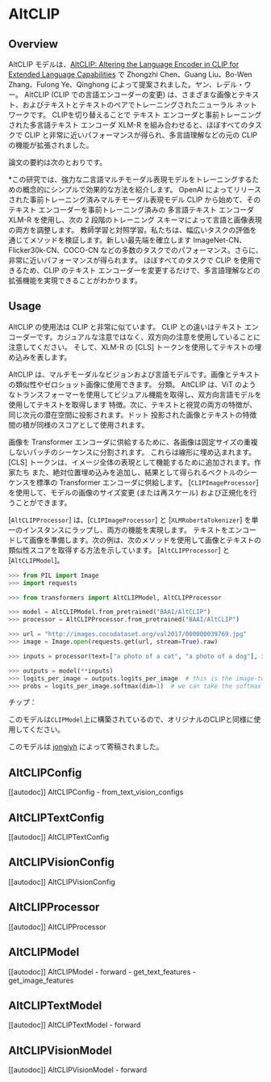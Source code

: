 <!--Copyright 2022 The HuggingFace Team. All rights reserved.

Licensed under the Apache License, Version 2.0 (the "License"); you may not use this file except in compliance with
the License. You may obtain a copy of the License at

http://www.apache.org/licenses/LICENSE-2.0

Unless required by applicable law or agreed to in writing, software distributed under the License is distributed on
an "AS IS" BASIS, WITHOUT WARRANTIES OR CONDITIONS OF ANY KIND, either express or implied. See the License for the
specific language governing permissions and limitations under the License.

⚠️ Note that this file is in Markdown but contain specific syntax for our doc-builder (similar to MDX) that may not be
rendered properly in your Markdown viewer.

-->

# AltCLIP

## Overview

AltCLIP モデルは、[AltCLIP: Altering the Language Encoder in CLIP for Extended Language Capabilities](https://arxiv.org/abs/2211.06679v2) で Zhongzhi Chen、Guang Liu、Bo-Wen Zhang、Fulong Ye、Qinghong によって提案されました。ヤン、レデル・ウー。 AltCLIP
(CLIP での言語エンコーダーの変更) は、さまざまな画像とテキスト、およびテキストとテキストのペアでトレーニングされたニューラル ネットワークです。 CLIPを切り替えることで
テキスト エンコーダと事前トレーニングされた多言語テキスト エンコーダ XLM-R を組み合わせると、ほぼすべてのタスクで CLIP と非常に近いパフォーマンスが得られ、多言語理解などの元の CLIP の機能が拡張されました。

論文の要約は次のとおりです。

*この研究では、強力な二言語マルチモーダル表現モデルをトレーニングするための概念的にシンプルで効果的な方法を紹介します。
OpenAI によってリリースされた事前トレーニング済みマルチモーダル表現モデル CLIP から始めて、そのテキスト エンコーダーを事前トレーニング済みの
多言語テキスト エンコーダ XLM-R を使用し、次の 2 段階のトレーニング スキーマによって言語と画像表現の両方を調整します。
教師学習と対照学習。私たちは、幅広いタスクの評価を通じてメソッドを検証します。新しい最先端を確立します
ImageNet-CN、Flicker30k-CN、COCO-CN などの多数のタスクでのパフォーマンス。さらに、非常に近いパフォーマンスが得られます。
ほぼすべてのタスクで CLIP を使用できるため、CLIP のテキスト エンコーダーを変更するだけで、多言語理解などの拡張機能を実現できることがわかります。

## Usage

AltCLIP の使用法は CLIP と非常に似ています。 CLIP との違いはテキスト エンコーダーです。カジュアルな注意ではなく、双方向の注意を使用していることに注意してください。
そして、XLM-R の [CLS] トークンを使用してテキストの埋め込みを表します。

AltCLIP は、マルチモーダルなビジョンおよび言語モデルです。画像とテキストの類似性やゼロショット画像に使用できます。
分類。 AltCLIP は、ViT のようなトランスフォーマーを使用してビジュアル機能を取得し、双方向言語モデルを使用してテキストを取得します
特徴。次に、テキストと視覚の両方の特徴が、同じ次元の潜在空間に投影されます。ドット
投影された画像とテキストの特徴間の積が同様のスコアとして使用されます。

画像を Transformer エンコーダに供給するために、各画像は固定サイズの重複しないパッチのシーケンスに分割されます。
これらは線形に埋め込まれます。 [CLS] トークンは、イメージ全体の表現として機能するために追加されます。作家たち
また、絶対位置埋め込みを追加し、結果として得られるベクトルのシーケンスを標準の Transformer エンコーダに供給します。
[`CLIPImageProcessor`] を使用して、モデルの画像のサイズ変更 (または再スケール) および正規化を行うことができます。

[`AltCLIPProcessor`] は、[`CLIPImageProcessor`] と [`XLMRobertaTokenizer`] を単一のインスタンスにラップし、両方の機能を実現します。
テキストをエンコードして画像を準備します。次の例は、次のメソッドを使用して画像とテキストの類似性スコアを取得する方法を示しています。
[`AltCLIPProcessor`] と [`AltCLIPModel`]。

```python
>>> from PIL import Image
>>> import requests

>>> from transformers import AltCLIPModel, AltCLIPProcessor

>>> model = AltCLIPModel.from_pretrained("BAAI/AltCLIP")
>>> processor = AltCLIPProcessor.from_pretrained("BAAI/AltCLIP")

>>> url = "http://images.cocodataset.org/val2017/000000039769.jpg"
>>> image = Image.open(requests.get(url, stream=True).raw)

>>> inputs = processor(text=["a photo of a cat", "a photo of a dog"], images=image, return_tensors="pt", padding=True)

>>> outputs = model(**inputs)
>>> logits_per_image = outputs.logits_per_image  # this is the image-text similarity score
>>> probs = logits_per_image.softmax(dim=1)  # we can take the softmax to get the label probabilities
```

チップ：

このモデルは`CLIPModel`上に構築されているので、オリジナルのCLIPと同様に使用してください。

このモデルは [jongjyh](https://huggingface.co/jongjyh) によって寄稿されました。

## AltCLIPConfig

[[autodoc]] AltCLIPConfig
    - from_text_vision_configs

## AltCLIPTextConfig

[[autodoc]] AltCLIPTextConfig

## AltCLIPVisionConfig

[[autodoc]] AltCLIPVisionConfig

## AltCLIPProcessor

[[autodoc]] AltCLIPProcessor

## AltCLIPModel

[[autodoc]] AltCLIPModel
    - forward
    - get_text_features
    - get_image_features

## AltCLIPTextModel

[[autodoc]] AltCLIPTextModel
    - forward

## AltCLIPVisionModel

[[autodoc]] AltCLIPVisionModel
    - forward